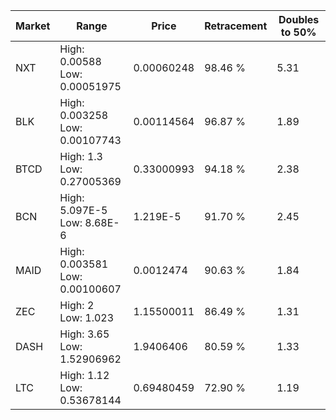 | Market | Range | Price| Retracement | Doubles to 50% |
| --- | --- | --- | --- | --- |
| NXT | High: 0.00588<br />Low: 0.00051975 | 0.00060248 | 98.46 % | 5.31 |
| BLK | High: 0.003258<br />Low: 0.00107743 | 0.00114564 | 96.87 % | 1.89 |
| BTCD | High: 1.3<br />Low: 0.27005369 | 0.33000993 | 94.18 % | 2.38 |
| BCN | High: 5.097E-5<br />Low: 8.68E-6 | 1.219E-5 | 91.70 % | 2.45 |
| MAID | High: 0.003581<br />Low: 0.00100607 | 0.0012474 | 90.63 % | 1.84 |
| ZEC | High: 2<br />Low: 1.023 | 1.15500011 | 86.49 % | 1.31 |
| DASH | High: 3.65<br />Low: 1.52906962 | 1.9406406 | 80.59 % | 1.33 |
| LTC | High: 1.12<br />Low: 0.53678144 | 0.69480459 | 72.90 % | 1.19 |
